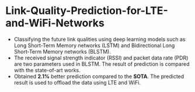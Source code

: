 # Link-Quality-Prediction-for-LTE-and-WiFi-Networks
* Classifying the future link qualities using deep learning models such as Long Short-Term Memory networks (LSTM) and Bidirectional Long Short-Term Memory networks (BLSTM). 
* The received signal strength indicator (RSSI) and packet data rate (PDR) are two parameters used in BLSTM. The result of prediction is compared with the state-of-art works.
* Obtained **2.1%** better prediction compared to the **SOTA**. The predicted result is used to offload the data using LTE and WiFi.
